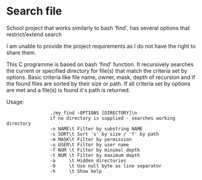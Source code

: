 # Search file
School project that works similarly to bash 'find', has several options that restrict/extend search

I am unable to provide the project requirements as I do not have the right to share them.

This C programme is based on bash 'find' function. It recursively searches the current or specified directory for file(s) that match the criteria
set by options. Basic criteria like file name, owner, mask, depth of recursion and if the found files are sorted by their size or path.
If all criteria set by options are met and a file(s) is found it's path is returned.

Usage:

                    ./my_find -OPTIONS [DIRECTORY]\n
                    if no directory is supplied - searches working directory
                    -n NAME\t Filter by substring NAME
                    -s SORT\t Sort 's' by size / 'f' by path
                    -m MASK\t Filter by permission
                    -u USER\t Filter by user name
                    -f NUM \t Filter by minimal depth
                    -t NUM \t Filter by maximum depth
                    -a     \t Hidden directories
                    -0     \t Use null byte as line separator
                    -h     \t Show help

